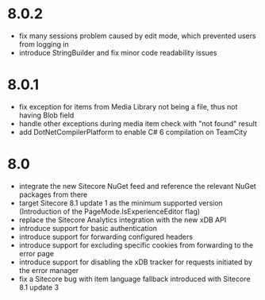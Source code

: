 # 8.0.2

- fix many sessions problem caused by edit mode, which prevented users from logging in
- introduce StringBuilder and fix minor code readability issues 

# 8.0.1

- fix exception for items from Media Library not being a file, thus not having Blob field
- handle other exceptions during media item check with "not found" result
- add DotNetCompilerPlatform to enable C# 6 compilation on TeamCity

# 8.0

- integrate the new Sitecore NuGet feed and reference the relevant NuGet packages from there
- target Sitecore 8.1 update 1 as the minimum supported version (Introduction of the PageMode.IsExperienceEditor flag)
- replace the Sitecore Analytics integration with the new xDB API
- introduce support for basic authentication
- introduce support for forwarding configured headers
- introduce support for excluding specific cookies from forwarding to the error page
- introduce support for disabling the xDB tracker for requests initiated by the error manager
- fix a Sitecore bug with item language fallback introduced with Sitecore 8.1 update 3 